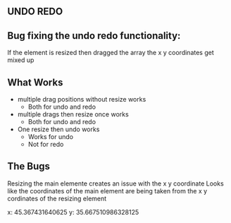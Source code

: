 ## UNDO REDO

## Bug fixing the undo redo functionality:

If the element is resized then dragged the array the x y coordinates get mixed up

## What Works

- multiple drag positions without resize works
  - Both for undo and redo
- multiple drags then resize once works
  - Both for undo and redo
- One resize then undo works
  - Works for undo
  - Not for redo

## The Bugs

Resizing the main elemente creates an issue with the x y coordinate
Looks like the coordinates of the main element are being taken from
the x y cordinates of the resizing element

x: 45.367431640625
y: 35.667510986328125
